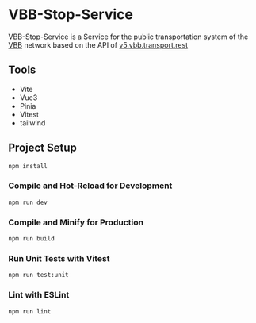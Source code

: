 # VBB-Stop-Service

VBB-Stop-Service is a Service for the public transportation system of the [VBB](https://en.wikipedia.org/wiki/Verkehrsverbund_Berlin-Brandenburg) network based on the API of [v5.vbb.transport.rest](https://v5.vbb.transport.rest/)

## Tools

- Vite
- Vue3
- Pinia
- Vitest
- tailwind

## Project Setup

`npm install`

### Compile and Hot-Reload for Development

`npm run dev`

### Compile and Minify for Production

`npm run build`

### Run Unit Tests with Vitest

`npm run test:unit`

### Lint with ESLint

`npm run lint`
